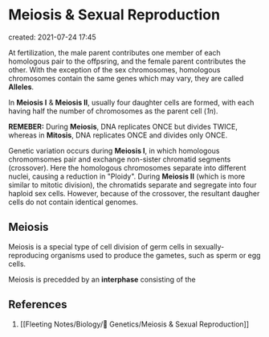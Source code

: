 # Meiosis & Sexual Reproduction
created: 2021-07-24 17:45

At fertilization, the male parent contributes one member of each homologous pair to the offpsring, and the female parent contributes the other. With the exception of the sex chromosomes, homologous chromosomes contain the same genes which may vary, they are called **Alleles**. 

In **Meiosis I** & **Meiosis II**, usually four daughter cells are formed, with each having half the number of chromosomes as the parent cell (*1n*). 

**REMEBER:** During **Meiosis**, DNA replicates ONCE but divides TWICE, whereas in **Mitosis**, DNA replicates ONCE and divides only ONCE.

Genetic variation occurs during **Meiosis I**, in which homologous chromomsomes pair and exchange non-sister chromatid segments (crossover). Here the homologous chromosomes separate into different nuclei, causing a reduction in "Ploidy". During **Meiosis II** (which is more similar to mitotic division), the chromatids separate and segregate into four haploid sex cells. However, because of the crossover, the resultant daugher cells do not contain identical genomes.

## Meiosis
Meiosis is a special type of cell division of germ cells in sexually-reproducing organisms used to produce the gametes, such as sperm or egg cells.

Meiosis is precedded by an **interphase** consisting of the 


## References
1. [[Fleeting Notes/Biology/🧬  Genetics/Meiosis & Sexual Reproduction]]
